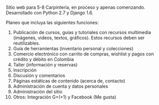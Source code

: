 Sitio web para 5-8 Carpintería, en proceso y apenas comenzando. Desarrollado con Python 2.7 y Django 1.6.

Planeo que incluya las siguientes funciones:

1. Publicación de cursos, guías y tutoriales con recursos multimedia (imágenes, videos, textos, gráficos). Estos recursos deben ser reutilizables.
2. Guía de herramientas (inventario personal y colecciones)
3. Comercio electrónico con carrito de compras, wishlist y pagos con crédito y débito en Colombia
4. Taller (información y reservas)
5. Inscripción
6. Discusión y comentarios
7. Páginas estáticas de contenido (acerca de, contacto)
8. Administración de cuenta y datos personales
9. Administración del sitio
10. Otros: Integración G+(+1) y Facebook (Me gusta)